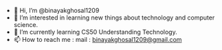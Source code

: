 - 👋 Hi, I’m @binayakghosal1209
- 👀 I’m interested in learning new things about technology and computer science. 
- 🌱 I’m currently learning CS50 Understanding Technology. 
- 📫 How to reach me : mail : binayakghosal1209@gmail.com

<!---
binayakghosal1209/binayakghosal1209 is a ✨ special ✨ repository because its `README.md` (this file) appears on your GitHub profile.
You can click the Preview link to take a look at your changes.
--->
